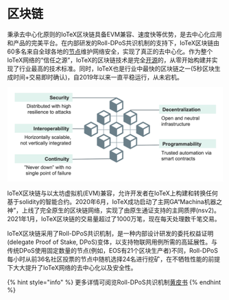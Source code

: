 # 区块链

秉承去中心化原则的IoTeX区块链具备EVM兼容、速度快等优势，是去中心化应用和产品的完美平台。在内部研发的Roll-DPoS共识机制的支持下，IoTeX区块链由60多名来自全球各地的[节点](https://member.iotex.io/)维护网络安全，实现了真正的去中心化。作为整个IoTeX网络的“信任之源”，IoTeX的区块链技术是完全[开源](https://github.com/iotexproject)的，从零开始构建并实现了行业最高的技术标准。同时，IoTeX也是行业中最快的区块链之一\(5秒区块生成时间+交易即时确认\)，自2019年以来一直平稳运行，从未宕机。

![](../.gitbook/assets/image%20%2811%29.png)

IoTeX区块链与以太坊虚拟机\(EVM\)兼容，允许开发者在IoTeX上构建和转换任何基于solidity的智能合约。2020年6月，IoTeX成功启动了主网GA“Machina机器之神”，上线了完全原生的区块链网络，实现了由原生通证支持的主网质押\(nsv2\)。2021年1月，IoTeX区块链的交易量超过了1000万笔，现在每天处理数千笔交易。

IoTeX区块链采用了Roll-DPoS共识机制，是一种内部设计研发的委托权益证明\(delegate Proof of Stake, DPoS\)变体，以支持物联网用例所需的高延展性。与传统DPoS使用固定数量的节点\(例如，EOS有21个区块生产者\)不同，Roll-DPoS每小时从前36名社区投票的节点中随机选择24名进行挖矿，在不牺牲性能的前提下大大提升了IoTeX网络的去中心化以及安全性。

{% hint style="info" %}
更多详情可阅览Roll-DPoS共识机制[黄皮书](https://res.cloudinary.com/dokc3pa1x/image/upload/v1559623484/Research%20Paper/Academic_Paper_Yellow_Paper.pdf)
{% endhint %}



